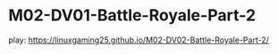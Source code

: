 # M02-DV01-Battle-Royale-Part-2
 
play: https://linuxgaming25.github.io/M02-DV02-Battle-Royale-Part-2/
